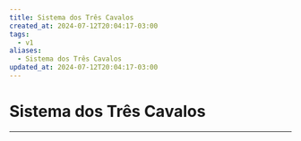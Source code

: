 ```yaml
---
title: Sistema dos Três Cavalos
created_at: 2024-07-12T20:04:17-03:00
tags:
  - v1
aliases:
  - Sistema dos Três Cavalos
updated_at: 2024-07-12T20:04:17-03:00
---
```

# Sistema dos Três Cavalos
---

